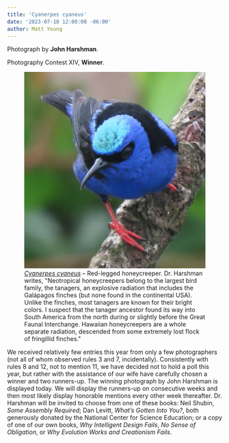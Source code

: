 ```yaml
---
title: 'Cyanerpes cyaneus'
date: '2023-07-10 12:00:00 -06:00'
author: Matt Young
---
```


Photograph by <strong>John Harshman</strong>.

Photography Contest XIV, <strong>Winner</strong>.

<figure>
<img src="/uploads/2023/Harshman_Honeycreeper_600_1.jpg" alt="Honeycreeper"/>
<figcaption><a href="https://en.wikipedia.org/wiki/Red-legged_honeycreeper"><i> Cyanerpes cyaneus</i></a> &ndash; Red-legged honeycreeper.  Dr. Harshman writes, "Neotropical honeycreepers belong to the largest bird family, the tanagers, an explosive radiation that includes the Galápagos finches (but none found in the continental USA). Unlike the finches, most tanagers are known for their bright colors. I suspect that the tanager ancestor found its way into South America from the north during or slightly before the Great Faunal Interchange. Hawaiian honeycreepers are a whole separate radiation, descended from some extremely lost flock of fringillid finches."</figcaption>
</figure>

We received relatively few entries this year from only a few photographers (not all of whom observed rules 3 and 7, incidentally). Consistently with rules 8 and 12, not to mention 11, we have decided not to hold a poll this year, but rather with the assistance of our wife have carefully chosen a winner and two runners-up. The winning photograph by John Harshman is displayed today. We will display the runners-up on consecutive weeks and then most likely display honorable mentions every other week thereafter. Dr. Harshman will be invited to choose from one of these books: Neil Shubin, <i>Some Assembly Required</i>; Dan Levitt, <i>What’s Gotten Into You?</i>, both generously donated by the National Center for Science Education; or a copy of one of our own books, <i>Why Intelligent Design Fails</i>, <i>No Sense of Obligation</i>, or <i>Why Evolution Works and Creationism Fails</i>.
